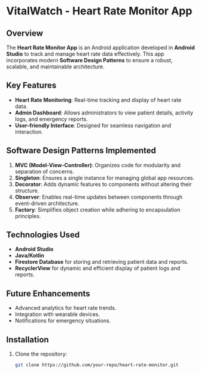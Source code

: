 # VitalWatch - Heart Rate Monitor App

## Overview
The **Heart Rate Monitor App** is an Android application developed in **Android Studio** to track and manage heart rate data effectively. This app incorporates modern **Software Design Patterns** to ensure a robust, scalable, and maintainable architecture.

## Key Features
- **Heart Rate Monitoring**: Real-time tracking and display of heart rate data.
- **Admin Dashboard**: Allows administrators to view patient details, activity logs, and emergency reports.
- **User-friendly Interface**: Designed for seamless navigation and interaction.

## Software Design Patterns Implemented
1. **MVC (Model-View-Controller)**: Organizes code for modularity and separation of concerns.
2. **Singleton**: Ensures a single instance for managing global app resources.
3. **Decorator**: Adds dynamic features to components without altering their structure.
4. **Observer**: Enables real-time updates between components through event-driven architecture.
5. **Factory**: Simplifies object creation while adhering to encapsulation principles.

## Technologies Used
- **Android Studio**
- **Java/Kotlin**
- **Firestore Database** for storing and retrieving patient data and reports.
- **RecyclerView** for dynamic and efficient display of patient logs and reports.

## Future Enhancements
- Advanced analytics for heart rate trends.
- Integration with wearable devices.
- Notifications for emergency situations.

## Installation
1. Clone the repository:
   ```bash
   git clone https://github.com/your-repo/heart-rate-monitor.git